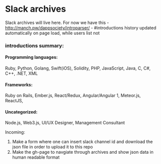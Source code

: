 # Slack archives
Slack archives will live here.
For now we have this - http://manch.pw/dappsociety/introparser/ - #introductions history updated automatically on page load, while users list not

### introductions summary:
#### Programming languages:
Ruby, Python, Golang, Swift(iOS), Solidity, PHP, JavaScript, Java, C, C#, C++, .NET, XML
#### Frameworks:
Ruby on Rails, Ember.js, React/Redux, Angular/Angular 1, Meteor.js, ReactJS,
#### Uncategorized:
Node.js, Web3.js, UI/UX Designer, Management Consultant

Incoming:
1. Make a form where one can insert slack channel id and download the json file in order to upload it to this repo
2. Make the gh-page to navgiate through archives and show json data in human readable format
